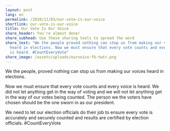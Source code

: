 ```yaml
---
layout: post
lang: en
permalink: /2020/11/03/our-vote-is-our-voice
shortlink: our-vote-is-our-voice
title: Our Vote Is Our Voice
share_header: You're almost done!
share_subhead: Use these sharing tools to spread the word
share_text: "We the people proved nothing can stop us from making our voices
  heard in elections. Now we must ensure that every vote counts and every voice
  is heard. #CountEveryVote"
share_image: /assets/uploads/ourvoice-fb-twtr.png
---
```

We the people, proved nothing can stop us from making our voices heard in elections. 

Now we must ensure that every vote counts and every voice is heard. We did not let anything get in the way of voting and we will not let anything get in the way of our votes being counted. The person we the voters have chosen should be the one sworn in as our president. 

We need to let our election officials do their job to ensure every vote is accurately and securely counted and results are certified by election officials. #CountEveryVote